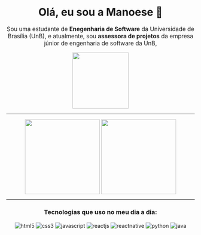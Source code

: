 <div align="center">
    <h1>Olá, eu sou a Manoese 👋</h1>
    <p style="font-size: 1.1em">
        Sou uma estudante de <b>Enegenharia de Software</b> da Universidade de Brasília (UnB), e atualmente, sou <b>assessora de projetos</b> da empresa júnior de engenharia de software da UnB, </p>
    <a href="https://orcestra.com.br/" style="display: block; margin: auto" target="_blank"><img alt="" src="https://media.licdn.com/dms/image/D4D0BAQGmVUsbtqEypg/company-logo_200_200/0/1684361794220?e=2147483647&v=beta&t=-IwIGJr4iXYNNdminFBvc6hdJ6Uw8xXVZ-TFFsEKYPU" height="150"></a>
    <hr>
<img height=200 align="center" src="https://github-readme-stats.vercel.app/api?username=MariaCHelena&show_icons=true&theme=defaukt&text_color=fff&title_color=fff&rank_icon=github&bg_color=0.5,e96443,904e95&icon_color=fff&hide_border=true&locale=pt-br" />
<img height=200 align="center" src="https://github-readme-stats.vercel.app/api/top-langs/?username=MariaCHelena&size_weight=0.5&count_weight=0.5&layout=donut&text_color=fff&title_color=fff&bg_color=0.5,904e95,e96443&hide_border=true&locale=pt-br">
<hr>
    <h3>Tecnologias que uso no meu dia a dia:</h3>
    <div>
        <img align="center" alt="html5" src="https://img.shields.io/badge/HTML5-E34F26?style=for-the-badge&logo=html5&logoColor=white">
        <img align="center" alt="css3" src="https://img.shields.io/badge/CSS3-1572B6?style=for-the-badge&logo=css3&logoColor=white">
        <img align="center" alt="javascript" src="https://img.shields.io/badge/JavaScript-F7DF1E?style=for-the-badge&logo=javascript&logoColor=black">
        <img align="center" alt="reactjs" src="https://img.shields.io/badge/React-20232A?style=for-the-badge&logo=react&logoColor=61DAFB">
        <img align="center" alt="reactnative" src="https://img.shields.io/badge/React_Native-20232A?style=for-the-badge&logo=react&logoColor=61DAFB">
        <img align="center" alt="python" src="https://img.shields.io/badge/Python-14354C?style=for-the-badge&logo=python&logoColor=white">
        <img align="center" alt="java" src="https://img.shields.io/badge/Java-ED8B00?style=for-the-badge&logo=openjdk&logoColor=white">
    </div>
</div>

